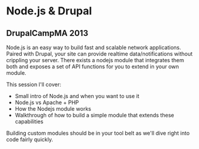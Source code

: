 # Node.js & Drupal

## DrupalCampMA 2013

Node.js is an easy way to build fast and scalable network applications. Paired with Drupal, your site can provide realtime data/notifications without crippling your server. There exists a nodejs module that integrates them both and exposes a set of API functions for you to extend in your own module.

This session I'll cover:

- Small intro of Node.js and when you want to use it
- Node.js vs Apache + PHP
- How the Nodejs module works
- Walkthrough of how to build a simple module that extends these capabilities

Building custom modules should be in your tool belt as we'll dive right into code fairly quickly.